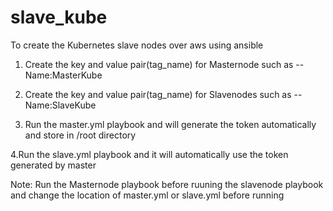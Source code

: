 # slave_kube

To create the Kubernetes slave nodes over aws using ansible

1. Create the key and value pair(tag_name) for Masternode such as --Name:MasterKube

2. Create the key and value pair(tag_name) for Slavenodes such as --Name:SlaveKube

3. Run the master.yml playbook and will generate the token automatically and store in /root directory

4.Run the slave.yml playbook and it will automatically use the token generated by master

Note: Run the Masternode playbook before ruuning the slavenode playbook and change the location of master.yml or slave.yml before running
